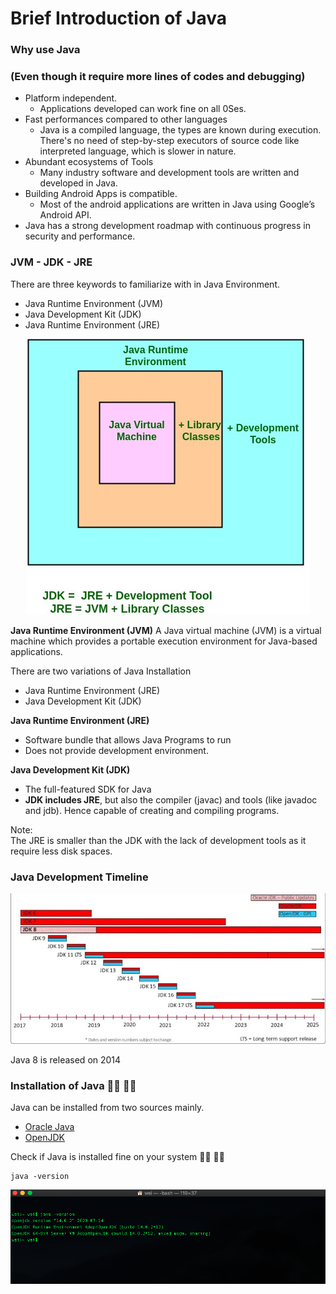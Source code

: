 # Brief Introduction of Java

### Why use Java
### (Even though it require more lines of codes and debugging)

- Platform independent. 
    - Applications developed can work fine on all 0Ses.
- Fast performances compared to other languages
    - Java is a compiled language, the types are known during execution.  
    There's no need of step-by-step executors of source code like interpreted language, which is slower in nature.  
- Abundant ecosystems of Tools
    - Many industry software and development tools are written and developed in Java.  
- Building Android Apps is compatible.
    - Most of the android applications are written in Java using Google’s Android API. 
- Java has a strong development roadmap with continuous progress in security and performance.


### JVM - JDK - JRE

There are three keywords to familiarize with in Java Environment. 
- Java Runtime Environment (JVM)
- Java Development Kit (JDK)
- Java Runtime Environment (JRE)

<p align="center">
  <img src="maven/metadata/javaEnv.jpg">
</p> 

**Java Runtime Environment (JVM)**
A Java virtual machine (JVM) is a virtual machine which provides a portable execution environment for Java-based applications.  

There are two variations of Java Installation
- Java Runtime Environment (JRE)
- Java Development Kit (JDK)

**Java Runtime Environment (JRE)**
- Software bundle that allows Java Programs to run 
- Does not provide development environment. 

**Java Development Kit (JDK)**
- The full-featured SDK for Java
- **JDK includes JRE**, but also the compiler (javac) and tools (like javadoc and jdb). Hence capable of creating and compiling programs.

Note:  
The JRE is smaller than the JDK with the lack of development tools as it require less disk spaces.

### Java Development Timeline
<p align="center">
  <img src="maven/metadata/javarelease.jpg">
</p> 

Java 8 is released on 2014

### Installation of Java :man_technologist: :woman_technologist:

Java can be installed from two sources mainly.
- [Oracle Java](https://www.oracle.com/java/technologies/javase-downloads.html)
- [OpenJDK](https://adoptopenjdk.net/installation.html?variant=openjdk8&jvmVariant=hotspot)

Check if Java is installed fine on your system :man_technologist: :woman_technologist:
```$xslt
java -version
```

<p align="center">
  <img src="maven/metadata/javaversion.jpg">
</p> 
